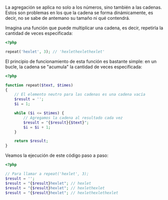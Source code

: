 La agregación se aplica no solo a los números, sino también a las cadenas. Estos son problemas en los que la cadena se forma dinámicamente, es decir, no se sabe de antemano su tamaño ni qué contendrá.

Imagina una función que puede multiplicar una cadena, es decir, repetirla la cantidad de veces especificada:

```php
<?php

repeat('hexlet', 3); // 'hexlethexlethexlet'
```

El principio de funcionamiento de esta función es bastante simple: en un bucle, la cadena se "acumula" la cantidad de veces especificada:

```php
<?php

function repeat($text, $times)
{
    // El elemento neutro para las cadenas es una cadena vacía
    $result = '';
    $i = 1;

    while ($i <= $times) {
        // Agregamos la cadena al resultado cada vez
        $result = "{$result}{$text}";
        $i = $i + 1;
    }

    return $result;
}
```

Veamos la ejecución de este código paso a paso:

```php
<?php

// Para llamar a repeat('hexlet', 3);
$result = '';
$result = "{$result}hexlet"; // hexlet
$result = "{$result}hexlet"; // hexlethexlet
$result = "{$result}hexlet"; // hexlethexlethexlet
```

